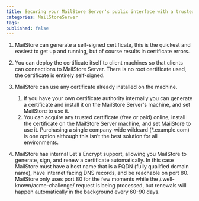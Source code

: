 ```yaml
---
title: Securing your MailStore Server's public interface with a trusted certificate
categories: MailStoreServer
tags: 
published: false
--- 
```

1. MailStore can generate a self-signed certificate, this is the quickest and easiest to get up and running, but of course results in certificate errors.

2. You can deploy the certificate itself to client machines so that clients can connections to MailStore Server. There is no root certificate used, the certificate is entirely self-signed.

3. MailStore can use any certificate already installed on the machine.
    1. If you have your own certificate authority internally you can generate a certificate and install it on the MailStore Server's machine, and set MailStore to use it.
    2. You can acquire any trusted certificate (free or paid) online, install the certificate on the MailStore Server machine, and set MailStore to use it. Purchasing a single company-wide wildcard (*.example.com) is one option although this isn't the best solution for all environments.

4. MailStore has internal Let's Encrypt support, allowing you MailStore to generate, sign, and renew a certificate automatically. In this case MailStore must have a host name that is a FQDN (fully qualified domain name), have internet facing DNS records, and be reachable on port 80. MailStore only uses port 80 for the few moments while the /.well-known/acme-challenge/ request is being processed, but renewals will happen automatically in the background every 60-90 days.
